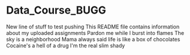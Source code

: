 # Data_Course_BUGG


New line of stuff to test pushing
This README file contains information about my uploaded assignments
Pardon me while I burst into flames
The sky is a neighborhood
Mama always said life is like a box of chocolates
Cocaine's a hell of a drug
I'm the real slim shady
